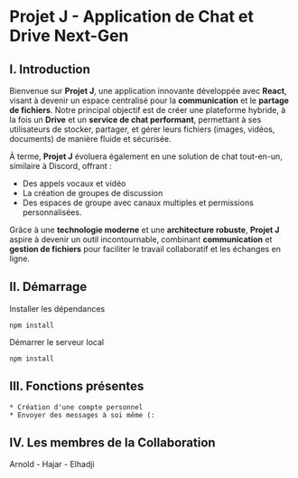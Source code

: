# Projet J - Application de Chat et Drive Next-Gen

## I. Introduction

Bienvenue sur **Projet J**, une application innovante développée avec **React**, visant à devenir un espace centralisé pour la **communication** et le **partage de fichiers**. Notre principal objectif est de créer une plateforme hybride, à la fois un **Drive** et un **service de chat performant**, permettant à ses utilisateurs de stocker, partager, et gérer leurs fichiers (images, vidéos, documents) de manière fluide et sécurisée.

À terme, **Projet J** évoluera également en une solution de chat tout-en-un, similaire à Discord, offrant :

-   Des appels vocaux et vidéo
-   La création de groupes de discussion
-   Des espaces de groupe avec canaux multiples et permissions personnalisées.

Grâce à une **technologie moderne** et une **architecture robuste**, **Projet J** aspire à devenir un outil incontournable, combinant **communication** et **gestion de fichiers** pour faciliter le travail collaboratif et les échanges en ligne.

## II. Démarrage

Installer les dépendances

```
npm install
```

Démarrer le serveur local

```
npm install
```

## III. Fonctions présentes

    * Création d'une compte personnel
    * Envoyer des messages à soi même (:

## IV. Les membres de la Collaboration

Arnold - Hajar - Elhadji

